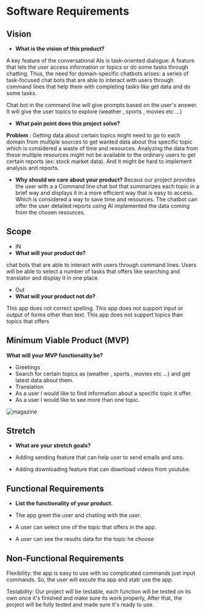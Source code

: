 # Software Requirements

## Vision

- **What is the vision of this product?**

A key feature of the conversational AIs is task-oriented dialogue: A feature that lets the user access information or topics or do some tasks through chatting. Thus, the need for domain-specific chatbots arises: a series of task-focused chat bots that are able to interact with users through command lines that help them with completing tasks like get data and do some tasks.

Chat bot in the command line will give prompts based on the user's answer. It will give the user topics to explore (weather , sports , movies etc ...)


- **What pain point does this project solve?**

**Problem** : Getting data about certain topics might need to go to each domain from multiple sources to get wanted data about this specific topic which is considered a waste of time and resources. 
Analyzing the data from these multiple resources might not be available to the ordinary users to get certain reports (ex: stock market data). And it might be hard to implement analysis and reports.

- **Why should we care about your product?**
Becaus our project provides the user with a a Command line chat bot that summarizes each topic in a brief way and displays it in a more efficient way that is easy to access. Which is considered a way to save time and resources.
The chatbot can offer the user detailed reports using AI implemented the data coming from the chosen resources.

## Scope
- IN
- **What will your product do?**
 
chat bots that are able to interact with users through command lines. Users will be able to select a number of tasks that offers like searching and translator and display it in one place.
- Out
- **What will your product not do?**

This app does not correct spelling.
This app does not support input or output of forms other than text.
This app does not support topics than topics that offers

## Minimum Viable Product (MVP)

**What will your MVP functionality be?**

- Greetings 
- Search for certain topics as (weather , sports , movies etc ...) and get latest data about them.
- Translation
- As a user I would like to find information about a specific topic it offer.
- As a user I would like to see more than one topic.

![magazine](https://i.ibb.co/821qVC1/magazine.jpg)

## Stretch

- **What are your stretch goals?**

- Adding sending feature that can help user to send emails and sms.
- Adding downloading feature that can download videos from youtube.

## Functional Requirements

- **List the functionality of your product.**

- The app greet the user and chatiing with the user.
- A user can select one of the topic that offers in the app.
- A user can see the results data for the topic he choose

## Non-Functional Requirements

Flexibility: the app is easy to use with no complicated commands just input commands. So, the user will excute tha app and statr use the app.

Testability: Our project will be testable, each function will be tested on its own once it's finished and make sure its work properly, After that, the project will be fully tested and made sure it's ready to use.
